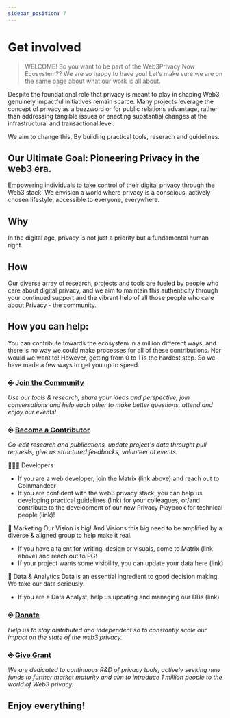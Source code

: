 ```yaml
---
sidebar_position: 7
---
```


# Get involved

> WELCOME!
> So you want to be part of the Web3Privacy Now Ecosystem?? We are so happy to have you!
> Let’s make sure we are on the same page about what our work is all about.

Despite the foundational role that privacy is meant to play in shaping Web3, genuinely impactful initiatives remain scarce. Many projects leverage the concept of privacy as a buzzword or for public relations advantage, rather than addressing tangible issues or enacting substantial changes at the infrastructural and transactional level.

We aim to change this. By building practical tools, reserach and guidelines.

## Our Ultimate Goal: Pioneering Privacy in the web3 era.
Empowering individuals to take control of their digital privacy through the Web3 stack.
We envision a world where privacy is a conscious, actively chosen lifestyle, accessible to everyone, everywhere.

## Why
In the digital age, privacy is not just a priority but a fundamental human right.

## How
Our diverse array of research, projects and tools are fueled by people who care about digital privacy, and we aim to maintain this authenticity through your continued support and the vibrant help of all those people who care about Privacy - the community.

## How you can help:
You can contribute towards the ecosystem in a million different ways, and there is no way we could make processes for all of these contributions. Nor would we want to! However, getting from 0 to 1 is the hardest step. So we have made a few ways to get you up to speed.

### ⎆ [Join the Community](https://signal.group/#CjQKIH-1ZYEGp50OBvbJRbITIRxDzjH2pSxl7vdkVZs9g5vgEhDAKUlgYdpxpCpTkNVxow4X) 
_Use our tools & research, share your ideas and perspective, join conversations and help each other to make better questions, attend and enjoy our events!_

### ⎆ [Become a Contributor](https://matrix.to/#/#web3privacy:gwei.cz) 
_Co-edit research and publications, update project's data throught pull requests, give us structured feedbacks, volunteer at events._

👨🏻‍💻 Developers
- If you are a web developer, join the Matrix (link above) and reach out to Coinmandeer
- If you are confident with the web3 privacy stack, you can help us developing practical guidelines (link) for your colleagues, or/and contribute to the development of our new Privacy Playbook for technical people (link)!

🫡 Marketing
Our Vision is big! And Visions this big need to be amplified by a diverse & aligned group to help make it real.
- If you have a talent for writing, design or visuals, come to Matrix (link above) and reach out to PG!
- If your project wants some visibility, you can update your data here (link)

💾 Data & Analytics
Data is an essential ingredient to good decision making. We take our data seriously.
- If you are a Data Analyst, help us updating and managing our DBs (link)

### ⎆ [Donate](https://docs.web3privacy.info/donate) 
_Help us to stay distributed and independent so to constantly scale our impact on the state of the web3 privacy._

### ⎆ [Give Grant](https://github.com/web3privacy/grants/tree/main)
_We are dedicated to continuous R&D of privacy tools, actively seeking new funds to further market maturity and aim to introduce 1 million people to the world of Web3 privacy._


## Enjoy everything!
